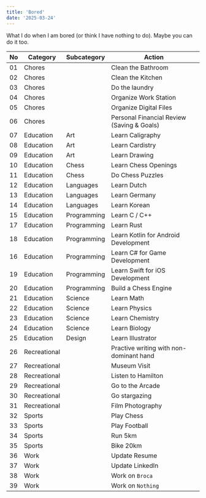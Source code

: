 ```yaml
---
title: 'Bored'
date: '2025-03-24'
---
```


What I do when I am bored (or think I have nothing to do). Maybe you can do it too.

| No  | Category     | Subcategory | Action                                     |
| --- | ------------ | ----------- | ------------------------------------------ |
| 01  | Chores       |             | Clean the Bathroom                         |
| 02  | Chores       |             | Clean the Kitchen                          |
| 03  | Chores       |             | Do the laundry                             |
| 04  | Chores       |             | Organize Work Station                      |
| 05  | Chores       |             | Organize Digital Files                     |
| 06  | Chores       |             | Personal Financial Review (Saving & Goals) |
| 07  | Education    | Art         | Learn Caligraphy                           |
| 08  | Education    | Art         | Learn Cardistry                            |
| 09  | Education    | Art         | Learn Drawing                              |
| 10  | Education    | Chess       | Learn Chess Openings                       |
| 11  | Education    | Chess       | Do Chess Puzzles                           |
| 12  | Education    | Languages   | Learn Dutch                                |
| 13  | Education    | Languages   | Learn Germany                              |
| 14  | Education    | Languages   | Learn Korean                               |
| 15  | Education    | Programming | Learn C / C++                              |
| 17  | Education    | Programming | Learn Rust                                 |
| 18  | Education    | Programming | Learn Kotlin for Android Development       |
| 16  | Education    | Programming | Learn C# for Game Development              |
| 19  | Education    | Programming | Learn Swift for iOS Development            |
| 20  | Education    | Programming | Build a Chess Engine                       |
| 21  | Education    | Science     | Learn Math                                 |
| 22  | Education    | Science     | Learn Physics                              |
| 23  | Education    | Science     | Learn Chemistry                            |
| 24  | Education    | Science     | Learn Biology                              |
| 25  | Education    | Design      | Learn Illustrator                          |
| 26  | Recreational |             | Practive writing with non-dominant hand    |
| 27  | Recreational |             | Museum Visit                               |
| 28  | Recreational |             | Listen to Hamilton                         |
| 29  | Recreational |             | Go to the Arcade                           |
| 30  | Recreational |             | Go stargazing                              |
| 31  | Recreational |             | Film Photography                           |
| 32  | Sports       |             | Play Chess                                 |
| 33  | Sports       |             | Play Football                              |
| 34  | Sports       |             | Run 5km                                    |
| 35  | Sports       |             | Bike 20km                                  |
| 36  | Work         |             | Update Resume                              |
| 37  | Work         |             | Update LinkedIn                            |
| 38  | Work         |             | Work on `Broca`                            |
| 39  | Work         |             | Work on `Nothing`                          |
